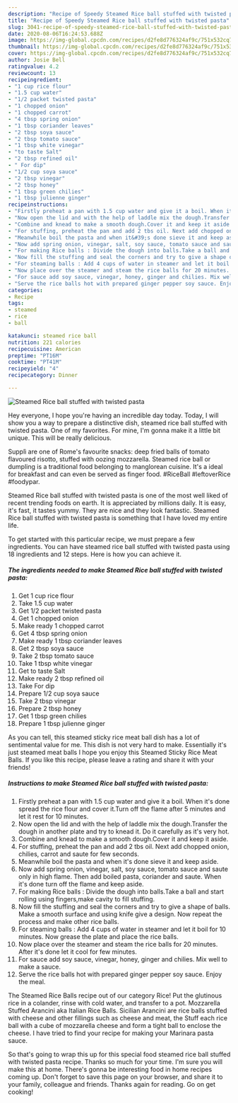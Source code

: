 ```yaml
---
description: "Recipe of Speedy Steamed Rice ball stuffed with twisted pasta"
title: "Recipe of Speedy Steamed Rice ball stuffed with twisted pasta"
slug: 3041-recipe-of-speedy-steamed-rice-ball-stuffed-with-twisted-pasta
date: 2020-08-06T16:24:53.688Z
image: https://img-global.cpcdn.com/recipes/d2fe8d776324af9c/751x532cq70/steamed-rice-ball-stuffed-with-twisted-pasta-recipe-main-photo.jpg
thumbnail: https://img-global.cpcdn.com/recipes/d2fe8d776324af9c/751x532cq70/steamed-rice-ball-stuffed-with-twisted-pasta-recipe-main-photo.jpg
cover: https://img-global.cpcdn.com/recipes/d2fe8d776324af9c/751x532cq70/steamed-rice-ball-stuffed-with-twisted-pasta-recipe-main-photo.jpg
author: Josie Bell
ratingvalue: 4.2
reviewcount: 13
recipeingredient:
- "1 cup rice flour"
- "1.5 cup water"
- "1/2 packet twisted pasta"
- "1 chopped onion"
- "1 chopped carrot"
- "4 tbsp spring onion"
- "1 tbsp coriander leaves"
- "2 tbsp soya sauce"
- "2 tbsp tomato sauce"
- "1 tbsp white vinegar"
- "to taste Salt"
- "2 tbsp refined oil"
- " For dip"
- "1/2 cup soya sauce"
- "2 tbsp vinegar"
- "2 tbsp honey"
- "1 tbsp green chilies"
- "1 tbsp julienne ginger"
recipeinstructions:
- "Firstly preheat a pan with 1.5 cup water and give it a boil. When it&#39;s done spread the rice flour and cover it.Turn off the flame after 5 minutes and let it rest for 10 minutes."
- "Now open the lid and with the help of laddle mix the dough.Transfer the dough in another plate and try to knead it. Do it carefully as it&#39;s very hot."
- "Combine and knead to make a smooth dough.Cover it and keep it aside."
- "For stuffing, preheat the pan and add 2 tbs oil. Next add chopped onion, chilies, carrot and saute for few seconds."
- "Meanwhile boil the pasta and when it&#39;s done sieve it and keep aside."
- "Now add spring onion, vinegar, salt, soy sauce, tomato sauce and saute only in high flame. Then add boiled pasta, coriander and saute. When it&#39;s done turn off the flame and keep aside."
- "For making Rice balls : Divide the dough into balls.Take a ball and start rolling using fingers,make cavity to fill stuffing."
- "Now fill the stuffing and seal the corners and try to give a shape of balls. Make a smooth surface and using knife give a design. Now repeat the process and make other rice balls."
- "For steaming balls : Add 4 cups of water in steamer and let it boil for 10 minutes. Now grease the plate and place the rice balls."
- "Now place over the steamer and steam the rice balls for 20 minutes. After it&#39;s done let it cool for few minutes."
- "For sauce add soy sauce, vinegar, honey, ginger and chilies. Mix well to make a sauce."
- "Serve the rice balls hot with prepared ginger pepper soy sauce. Enjoy the meal."
categories:
- Recipe
tags:
- steamed
- rice
- ball

katakunci: steamed rice ball 
nutrition: 221 calories
recipecuisine: American
preptime: "PT16M"
cooktime: "PT41M"
recipeyield: "4"
recipecategory: Dinner

---
```



![Steamed Rice ball stuffed with twisted pasta](https://img-global.cpcdn.com/recipes/d2fe8d776324af9c/751x532cq70/steamed-rice-ball-stuffed-with-twisted-pasta-recipe-main-photo.jpg)

Hey everyone, I hope you're having an incredible day today. Today, I will show you a way to prepare a distinctive dish, steamed rice ball stuffed with twisted pasta. One of my favorites. For mine, I'm gonna make it a little bit unique. This will be really delicious.

Supplì are one of Rome&#39;s favourite snacks: deep fried balls of tomato flavoured risotto, stuffed with oozing mozzarella. Steamed rice ball or dumpling is a traditional food belonging to manglorean cuisine. It&#39;s a ideal for breakfast and can even be served as finger food. #RiceBall #leftoverRice #foodypar.

Steamed Rice ball stuffed with twisted pasta is one of the most well liked of recent trending foods on earth. It is appreciated by millions daily. It is easy, it's fast, it tastes yummy. They are nice and they look fantastic. Steamed Rice ball stuffed with twisted pasta is something that I have loved my entire life.


To get started with this particular recipe, we must prepare a few ingredients. You can have steamed rice ball stuffed with twisted pasta using 18 ingredients and 12 steps. Here is how you can achieve it.

<!--inarticleads1-->

##### The ingredients needed to make Steamed Rice ball stuffed with twisted pasta:

1. Get 1 cup rice flour
1. Take 1.5 cup water
1. Get 1/2 packet twisted pasta
1. Get 1 chopped onion
1. Make ready 1 chopped carrot
1. Get 4 tbsp spring onion
1. Make ready 1 tbsp coriander leaves
1. Get 2 tbsp soya sauce
1. Take 2 tbsp tomato sauce
1. Take 1 tbsp white vinegar
1. Get to taste Salt
1. Make ready 2 tbsp refined oil
1. Take  For dip
1. Prepare 1/2 cup soya sauce
1. Take 2 tbsp vinegar
1. Prepare 2 tbsp honey
1. Get 1 tbsp green chilies
1. Prepare 1 tbsp julienne ginger


As you can tell, this steamed sticky rice meat ball dish has a lot of sentimental value for me. This dish is not very hard to make. Essentially it&#39;s just steamed meat balls I hope you enjoy this Steamed Sticky Rice Meat Balls. If you like this recipe, please leave a rating and share it with your friends! 

<!--inarticleads2-->

##### Instructions to make Steamed Rice ball stuffed with twisted pasta:

1. Firstly preheat a pan with 1.5 cup water and give it a boil. When it&#39;s done spread the rice flour and cover it.Turn off the flame after 5 minutes and let it rest for 10 minutes.
1. Now open the lid and with the help of laddle mix the dough.Transfer the dough in another plate and try to knead it. Do it carefully as it&#39;s very hot.
1. Combine and knead to make a smooth dough.Cover it and keep it aside.
1. For stuffing, preheat the pan and add 2 tbs oil. Next add chopped onion, chilies, carrot and saute for few seconds.
1. Meanwhile boil the pasta and when it&#39;s done sieve it and keep aside.
1. Now add spring onion, vinegar, salt, soy sauce, tomato sauce and saute only in high flame. Then add boiled pasta, coriander and saute. When it&#39;s done turn off the flame and keep aside.
1. For making Rice balls : Divide the dough into balls.Take a ball and start rolling using fingers,make cavity to fill stuffing.
1. Now fill the stuffing and seal the corners and try to give a shape of balls. Make a smooth surface and using knife give a design. Now repeat the process and make other rice balls.
1. For steaming balls : Add 4 cups of water in steamer and let it boil for 10 minutes. Now grease the plate and place the rice balls.
1. Now place over the steamer and steam the rice balls for 20 minutes. After it&#39;s done let it cool for few minutes.
1. For sauce add soy sauce, vinegar, honey, ginger and chilies. Mix well to make a sauce.
1. Serve the rice balls hot with prepared ginger pepper soy sauce. Enjoy the meal.


The Steamed Rice Balls recipe out of our category Rice! Put the glutinous rice in a colander, rinse with cold water, and transfer to a pot. Mozzarella Stuffed Arancini aka Italian Rice Balls. Sicilian Arancini are rice balls stuffed with cheese and other fillings such as cheese and meat, the Stuff each rice ball with a cube of mozzarella cheese and form a tight ball to enclose the cheese. I have tried to find your recipe for making your Marinara pasta sauce. 

So that's going to wrap this up for this special food steamed rice ball stuffed with twisted pasta recipe. Thanks so much for your time. I'm sure you will make this at home. There's gonna be interesting food in home recipes coming up. Don't forget to save this page on your browser, and share it to your family, colleague and friends. Thanks again for reading. Go on get cooking!
